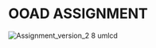 # OOAD ASSIGNMENT
![Assignment_version_2 8 umlcd](https://github.com/AVINASH3264/OOAD/assets/85469720/86cae0f8-7e12-432b-a8da-2fe7c0e6bcb0)
